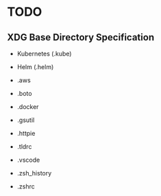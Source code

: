 # TODO

## XDG Base Directory Specification

* Kubernetes (.kube)
* Helm (.helm)

* .aws
* .boto
* .docker
* .gsutil
* .httpie
* .tldrc
* .vscode
* .zsh_history
* .zshrc
